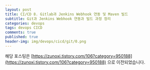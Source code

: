 ```yaml
---
layout: post
title: CI/CD 8. Gitlab과 Jenkins Webhook 연동 및 Maven 빌드
subtitle: Git과 Jenkins Webhook 연동과 빌드 과정 정리
categories: devops
tags: devops CICD
comments: true
published: true
header-img: img/devops/cicd/git/0.png
---
```


해당 포스팅은 [https://zunoxi.tistory.com/106?category=950188](https://zunoxi.tistory.com/106?category=950188) 으로 이전되었습니다.

<!--

## 개요
> Gitlab과 Jenkins의 Webhook을 통한 연동 과정 정리
  
- 목차
	- [`1. Jenkins 환경설정`](#1.-Jenkins-환경설정)
	- [`2. Gitlab 연동`](#2.-Gitlab-연동)
  
## Webhook
---
이번 포스팅에서는 Gitlab 설치형서버와 Jenkins서버간 Webhook을 통해 연동하고 Maven으로 빌드하는 과정에 대해 정리한다. 해당 포스팅은 설치형 gitlab과 jenkins, 그리고 Maven으로 빌드할 가벼운 Spring-boot 프로젝트가 사전에 준비되어있음을 전제로 한다.


<br>

> 참고문헌

- Pro Git (프로 Git) 2판

<br>

---

### **1. Jenkins 환경설정**

<br>

> JDK 설정

<br>

Jenkins > Jenkins 관리 > 'Global Tool Configuration' 선택

![그림1](/assets/img/devops/cicd/webhook/2.png)

<br>

![그림2](/assets/img/devops/cicd/webhook/3.png)

<br>

- JDK 1.8 : jenkins가 주로 작동될 환경의 jdk 버전
- JAVA_HOME : 해당 JDK의 경로 (echo $JAVA_HOME 혹은 which java로 확인)
- install automatically 체크박스는 해제(jdk가 서버에 설치되어있다는 전제)

<br>

> git 설정

<br>

git을 Jenkins서버에 설치한경우에는 install automatically 박스를 해제해도 좋다. 필자는 별도로 설치 하지않았기때문에 아래와 같이 체크박스를 선택했다.

<br>

![그림3](/assets/img/devops/cicd/webhook/4.png)

<br>

> Maven 설정

<br>

Add Maven 버튼 클릭후 `Maven 3.6.0` 기입, Install from Apache도 3.6.0으로 버전을 맞춘다. 그리고 install automatically 체크 및 하단의 Save 버튼 클릭

<br>

![그림4](/assets/img/devops/cicd/webhook/5.png)

<br>


> Jenkins의 플러그인 설치

<br>

포스팅했던 [jenkins 설치글](#https://zunoxi.github.io/devops/2020/12/16/infra-linux-jenkins-_install/)을 참고해서 설치했다면 이미 github,gitlab 플러그인은 설치 되어있을 것이다. 설치한적이 없다면 아래를 참고한다.

<br>

- Jenkins 관리 > 플러그인 관리 > 설치가능 탭에서 `git` 검색

<br>

![그림5](/assets/img/devops/cicd/webhook/1.png)

<br>

---

### **2. Gitlab 연동**

<br>

> Gitlab Access token 발행

<br>

Gitlab 로그인 후 사용자탭에서 Preferences > Access Tokens 선택 후 Token Name 기입

<br>

![그림6](/assets/img/devops/cicd/webhook/6.png)

<br>

![그림7](/assets/img/devops/cicd/webhook/7.png)

<br>

![그림8](/assets/img/devops/cicd/webhook/8.png)

<br>

몇가지 설정들을 체크해주고 personal access token을 생성한다. 생성된 `토큰값`은 메모장같은곳에 `복사`해둔다.

<br>

![그림9](/assets/img/devops/cicd/webhook/9.png)

<br>

![그림10](/assets/img/devops/cicd/webhook/10.png)

<br>

Jenkins로 이동후 Jenkins관리 > Manage Credentials

<br>

![그림11](/assets/img/devops/cicd/webhook/11.png)

<br>

![그림12](/assets/img/devops/cicd/webhook/12.png)

<br>

새로운 Credentials key를 만든다. 종류는 Gitlab API token를 선택하고 복사해두었던 Token값과 만들 Credentials의 ID를 정하여 기입한다. 

<br>

![그림13](/assets/img/devops/cicd/webhook/13.png)

<br>

![그림14](/assets/img/devops/cicd/webhook/14.png)

<br>

Jenkins관리 > 시스템 설정 선택 > Gitlab 설정란에 Gitlab Connection 이름, Gitlab서버 주소(이경우에는 설치형서버이니 서버 IP 혹은 별도 도메인), 사용할 Credentials 선택 후 Test Connection으로 정상연결이 되는지 확인한다.

<br>

![그림15](/assets/img/devops/cicd/webhook/15.png)

<br>

![그림16](/assets/img/devops/cicd/webhook/16.png)

<br>

Success가 뜨면 성공~!

<br>

작성중...

-->
